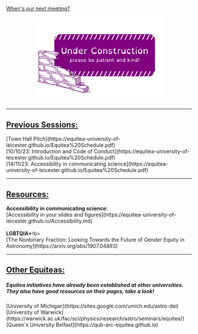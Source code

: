 [When's our next meeting?](https://equitea-university-of-leicester.github.io/Equitea%20Schedule.pdf)
<p align="center">
  <img src="underconstruction.png" width="350" title="Under Construction">
</p>
<hr />
<h2><u>Previous Sessions:</u></h2>
[Town Hall Pitch](https://equitea-university-of-leicester.github.io/Equitea%20Schedule.pdf)<br />
[10/10/23: Introduction and Code of Conduct](https://equitea-university-of-leicester.github.io/Equitea%20Schedule.pdf)<br />
[14/11/23: Accessibility in communicating science](https://equitea-university-of-leicester.github.io/Equitea%20Schedule.pdf)
<hr />
<h2><u>Resources:</u></h2>
<b>Accessibility in communicating science:</b><br />
[Accessibility in your slides and figures](https://equitea-university-of-leicester.github.io/Accessibility.md)<br /><br />
<b>LGBTQIA+:</b>b><br />
[The Nonbinary Fraction: Looking Towards the Future of Gender Equity in Astronomy](https://arxiv.org/abs/1907.04893)
<hr />
<h2><u>Other Equiteas:</u></h2>
<h5>Equitea initiatives have already been established at other universities. They also have good resources on their pages, take a look!</h5>
[University of Michigan](https://sites.google.com/umich.edu/astro-dei)<br />
[University of Warwick](https://warwick.ac.uk/fac/sci/physics/research/astro/seminars/equitea/)<br />
[Queen's University Belfast](https://qub-arc-equitea.github.io)
